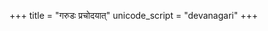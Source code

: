 +++
title = "गरुडः प्रचोदयात्"
unicode_script = "devanagari"
+++

<div class="js_include" url="/vedAH/taittirIyam/AraNyakam/06/aMshAH/garuDaH_prachodayAt/"  newLevelForH1="2" includeTitle="false"> </div>   
